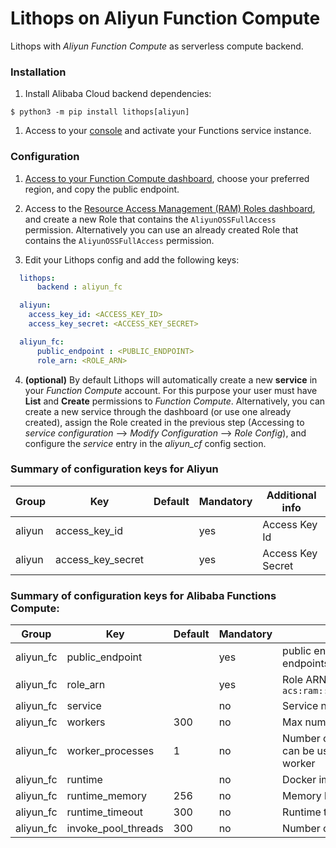 # Lithops on Aliyun Function Compute

Lithops with *Aliyun Function Compute* as serverless compute backend.

### Installation

1. Install Alibaba Cloud backend dependencies:

```
$ python3 -m pip install lithops[aliyun]
```

1. Access to your [console](https://homenew-intl.console.aliyun.com/) and activate your Functions service instance.

### Configuration

1. [Access to your Function Compute dashboard](https://fc.console.aliyun.com/fc/overview), choose your preferred region, and copy the public endpoint.

2. Access to the [Resource Access Management (RAM) Roles dashboard](https://ram.console.aliyun.com/roles/), and create a new Role that contains the `AliyunOSSFullAccess` permission. Alternatively you can use an already created Role that contains the `AliyunOSSFullAccess` permission.


3. Edit your Lithops config and add the following keys:

```yaml
  lithops:
      backend : aliyun_fc

  aliyun:
    access_key_id: <ACCESS_KEY_ID>
    access_key_secret: <ACCESS_KEY_SECRET>

  aliyun_fc:
      public_endpoint : <PUBLIC_ENDPOINT>
      role_arn: <ROLE_ARN>
```

4. **(optional)** By default Lithops will automatically create a new **service** in your *Function Compute* account. For this purpose your user must have **List** and **Create** permissions to *Function Compute*. Alternatively, you can create a new service through the dashboard (or use one already created), assign the Role created in the previous step (Accessing to *service configuration* --> *Modify Configuration* --> *Role Config*), and configure the *service* entry in the *aliyun_cf* config section.


### Summary of configuration keys for Aliyun

|Group|Key|Default|Mandatory|Additional info|
|---|---|---|---|---|
|aliyun | access_key_id | |yes |  Access Key Id |
|aliyun | access_key_secret | |yes | Access Key Secret |

    
### Summary of configuration keys for Alibaba Functions Compute:

|Group|Key|Default|Mandatory|Additional info|
|---|---|---|---|---|
|aliyun_fc | public_endpoint | |yes | public endpoint (URL) to the service. OSS and FC endpoints are different. |
|aliyun_fc | role_arn | |yes | Role ARN. For example: `acs:ram::5244532493961771:role/aliyunfclogexecutionrole` |
|aliyun_fc | service | |no | Service name |
|aliyun_fc | workers | 300 | no | Max number of workers per `FunctionExecutor()`|
|aliyun_fc | worker_processes | 1 | no | Number of Lithops processes within a given worker. This can be used to parallelize function activations within a worker |
|aliyun_fc | runtime |  |no | Docker image name.|
|aliyun_fc | runtime_memory | 256 |no | Memory limit in MB. Default 256MB |
|aliyun_fc | runtime_timeout | 300 |no | Runtime timeout in seconds. Default 5 minutes |
|aliyun_fc | invoke_pool_threads | 300 |no | Number of concurrent threads used for invocation |
